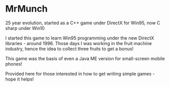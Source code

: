 # MrMunch
25 year evolution, started as a C++ game under DirectX for Win95, now C sharp under Win10

I started this game to learn Win95 programming under the new DirectX libraries - around 1996.
Those days I was working in the fruit machine industry, hence the idea to collect three fruits to get a bonus!

This game was the basis of even a Java ME version for small-screen mobile phones!

Provided here for those interested in how to get writing simple games - hope it helps!

